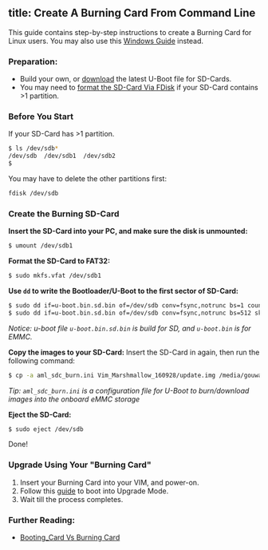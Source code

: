 title: Create A Burning Card From Command Line
---
This guide contains step-by-step instructions to create a Burning Card for Linux users. You may also use this [Windows Guide](/vim1/UpgradeViaTFBurningCard.html) instead.


### Preparation:
* Build your own, or [download](https://dl.khadas.com/Firmware/VIM1/U-boot/) the latest U-Boot file for SD-Cards.
* You may need to [format the SD-Card Via FDisk](/vim1/CreateBurnCardViaCLI.html) if your SD-Card contains >1 partition.


### Before You Start
If your SD-Card has >1 partition.
```sh
$ ls /dev/sdb*
/dev/sdb  /dev/sdb1  /dev/sdb2
$ 
```

You may have to delete the other partitions first:
```sh
fdisk /dev/sdb
```

### Create the Burning SD-Card
**Insert the SD-Card into your PC, and make sure the disk is unmounted:**
```sh
$ umount /dev/sdb1
```

**Format the SD-Card to FAT32:**
```sh
$ sudo mkfs.vfat /dev/sdb1 
```

**Use `dd` to write the Bootloader/U-Boot to the first sector of SD-Card:**
```sh
$ sudo dd if=u-boot.bin.sd.bin of=/dev/sdb conv=fsync,notrunc bs=1 count=444
$ sudo dd if=u-boot.bin.sd.bin of=/dev/sdb conv=fsync,notrunc bs=512 skip=1 seek=1
```
*Notice: u-boot file `u-boot.bin.sd.bin` is build for SD, and `u-boot.bin` is for EMMC.*

**Copy the images to your SD-Card:**
Insert the SD-Card in again, then run the following command:
```sh
$ cp -a aml_sdc_burn.ini Vim_Marshmallow_160928/update.img /media/gouwa/9CE9-3938/
```
*Tip: `aml_sdc_burn.ini` is a configuration file for U-Boot to burn/download images into the onboard eMMC storage*

**Eject the SD-Card:**
```sh
$ sudo eject /dev/sdb
```

Done!

### Upgrade Using Your "Burning Card"

1. Insert your Burning Card into your VIM, and power-on.
2. Follow this [guide](/vim1/HowtoBootIntoUpgradeMode.html) to boot into Upgrade Mode.
3. Wait till the process completes.

### Further Reading:
* [Booting_Card Vs Burning Card](/vim1/BootingCardVsBurningCard.html)

